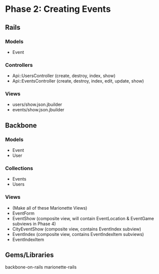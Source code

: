 # Phase 2: Creating Events

## Rails
### Models
* Event

### Controllers
* Api::UsersController (create, destroy, index, show)
* Api::EventsController (create, destroy, index, edit, update, show)

### Views
* users/show.json.jbuilder
* events/show.json.jbuilder

## Backbone
### Models
* Event
* User

### Collections
* Events
* Users

### Views
* (Make all of these Marionette Views)
* EventForm
* EventShow (composite view, will contain EventLocation & EventGame subviews in Phase 4)
* CityEventShow (composite view, contains EventIndex subview)
* EventIndex (composite view, contains EventIndexItem subviews)
* EventIndexItem

## Gems/Libraries
backbone-on-rails
marionette-rails